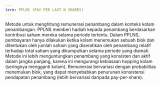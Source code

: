 ```yaml
---
term: PPLNS (PAY PER LAST N SHARES)
---
```


Metode untuk menghitung remunerasi penambang dalam konteks kolam penambangan. PPLNS memberi hadiah kepada penambang berdasarkan kontribusi saham mereka selama periode tertentu. Dalam PPLNS, pembayaran hanya dilakukan ketika kolam menemukan sebuah blok dan ditentukan oleh jumlah saham yang diserahkan oleh penambang relatif terhadap total saham yang dikumpulkan selama periode yang diamati. Metode ini lebih menguntungkan penambang yang konsisten dan aktif dalam jangka panjang, karena ini mengurangi kebiasaan hopping kolam (seringnya mengganti kolam). Remunerasi bervariasi dengan probabilitas menemukan blok, yang dapat menyebabkan penurunan konsistensi pendapatan penambang (lebih bervariasi daripada pay-per-share).